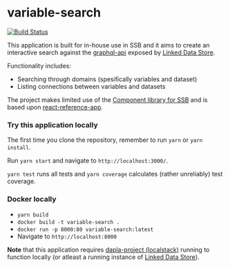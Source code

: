 # variable-search
[![Build Status](https://dev.azure.com/statisticsnorway/Dapla/_apis/build/status/Frontends/statisticsnorway.variable-search?branchName=master)](https://dev.azure.com/statisticsnorway/Dapla/_build/latest?definitionId=12&branchName=master)

This application is built for in-house use in SSB and it aims to create an interactive search against the 
[graphql-api](https://github.com/statisticsnorway/linked-data-store-documentation/blob/master/docs/graphql-api.adoc) 
exposed by [Linked Data Store](https://github.com/statisticsnorway/linked-data-store-documentation).

Functionality includes:
* Searching through domains (spesifically variables and dataset)
* Listing connections between variables and datasets

The project makes limited use of the [Component library for SSB](https://github.com/statisticsnorway/ssb-component-library)
and is based upon [react-reference-app](https://github.com/statisticsnorway/fe-react-reference-app).

### Try this application locally
The first time you clone the repository, remember to run `yarn` or `yarn install`.

Run `yarn start` and navigate to `http://localhost:3000/`.

`yarn test` runs all tests and `yarn coverage` calculates (rather unreliably) test coverage.

### Docker locally
* `yarn build`
* `docker build -t variable-search .`
* `docker run -p 8000:80 variable-search:latest`
* Navigate to `http://localhost:8000`

**Note** that this application requires [dapla-project (localstack)](https://github.com/statisticsnorway/dapla-project/blob/master/localstack/README.md)
running to function locally (or atleast a running instance of [Linked Data Store](https://github.com/statisticsnorway/linked-data-store-documentation)).
